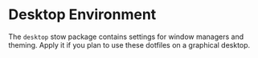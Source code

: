 # Desktop Environment

The `desktop` stow package contains settings for window managers and theming. Apply it if you plan to use these dotfiles on a graphical desktop.
